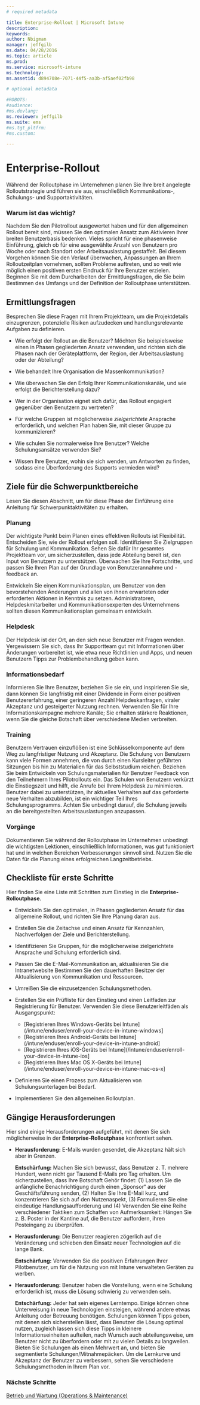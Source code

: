 ```yaml
---
# required metadata

title: Enterprise-Rollout | Microsoft Intune
description:
keywords:
author: Nbigman
manager: jeffgilb
ms.date: 04/28/2016
ms.topic: article
ms.prod:
ms.service: microsoft-intune
ms.technology:
ms.assetid: d894708e-7071-44f5-aa3b-af5aef02fb98

# optional metadata

#ROBOTS:
#audience:
#ms.devlang:
ms.reviewer: jeffgilb
ms.suite: ems
#ms.tgt_pltfrm:
#ms.custom:

---
```


# Enterprise-Rollout
Während der Rolloutphase im Unternehmen planen Sie Ihre breit angelegte Rolloutstrategie und führen sie aus, einschließlich Kommunikations-, Schulungs- und Supportaktivitäten.

### Warum ist das wichtig?
Nachdem Sie den Pilotrollout ausgewertet haben und für den allgemeinen Rollout bereit sind, müssen Sie den optimalen Ansatz zum Aktivieren Ihrer breiten Benutzerbasis bedenken. Vieles spricht für eine phasenweise Einführung, gleich ob für eine ausgewählte Anzahl von Benutzern pro Woche oder nach Standort oder Arbeitsauslastung gestaffelt. Bei diesem Vorgehen können Sie den Verlauf überwachen, Anpassungen an Ihrem Rolloutzeitplan vornehmen, sollten Probleme auftreten, und so weit wie möglich einen positiven ersten Eindruck für Ihre Benutzer erzielen.
Beginnen Sie mit dem Durcharbeiten der Ermittlungsfragen, die Sie beim Bestimmen des Umfangs und der Definition der Rolloutphase unterstützen.

## Ermittlungsfragen
Besprechen Sie diese Fragen mit Ihrem Projektteam, um die Projektdetails einzugrenzen, potenzielle Risiken aufzudecken und handlungsrelevante Aufgaben zu definieren.

-   Wie erfolgt der Rollout an die Benutzer? Möchten Sie beispielsweise einen in Phasen gegliederten Ansatz verwenden, und richten sich die Phasen nach der Geräteplattform, der Region, der Arbeitsauslastung oder der Abteilung?

-   Wie behandelt Ihre Organisation die Massenkommunikation?

-   Wie überwachen Sie den Erfolg Ihrer Kommunikationskanäle, und wie erfolgt die Berichterstellung dazu?

-   Wer in der Organisation eignet sich dafür, das Rollout engagiert gegenüber den Benutzern zu vertreten?

-   Für welche Gruppen ist möglicherweise *zielgerichtete* Ansprache erforderlich, und welchen Plan haben Sie, mit dieser Gruppe zu kommunizieren?

-   Wie schulen Sie normalerweise Ihre Benutzer? Welche Schulungsansätze verwenden Sie?

-   Wissen Ihre Benutzer, wohin sie sich wenden, um Antworten zu finden, sodass eine Überforderung des Supports vermieden wird?

## Ziele für die Schwerpunktbereiche
Lesen Sie diesen Abschnitt, um für diese Phase der Einführung eine Anleitung für Schwerpunktaktivitäten zu erhalten.

### Planung
Der wichtigste Punkt beim Planen eines effektiven Rollouts ist Flexibilität. Entscheiden Sie, wie der Rollout erfolgen soll. Identifizieren Sie Zielgruppen für Schulung und Kommunikation. Sehen Sie dafür Ihr gesamtes Projektteam vor, um sicherzustellen, dass jede Abteilung bereit ist, den Input von Benutzern zu unterstützen.
Überwachen Sie Ihre Fortschritte, und passen Sie Ihren Plan auf der Grundlage von Benutzerannahme und -feedback an.

Entwickeln Sie einen Kommunikationsplan, um Benutzer von den bevorstehenden Änderungen und allen von ihnen erwarteten oder erforderten Aktionen in Kenntnis zu setzen. Administratoren, Helpdeskmitarbeiter und Kommunikationsexperten des Unternehmens sollten diesen Kommunikationsplan gemeinsam entwickeln.

### Helpdesk
Der Helpdesk ist der Ort, an den sich neue Benutzer mit Fragen wenden. Vergewissern Sie sich, dass Ihr Supportteam gut mit Informationen über Änderungen vorbereitet ist, wie etwa neue Richtlinien und Apps, und neuen Benutzern Tipps zur Problembehandlung geben kann.

### Informationsbedarf
Informieren Sie Ihre Benutzer, beziehen Sie sie ein, und inspirieren Sie sie, dann können Sie langfristig mit einer Dividende in Form einer positiven Benutzererfahrung, einer geringeren Anzahl Helpdeskanfragen, viraler Akzeptanz und gesteigerter Nutzung rechnen. Verwenden Sie für Ihre Informationskampagne mehrere Kanäle; Sie erhalten stärkere Reaktionen, wenn Sie die gleiche Botschaft über verschiedene Medien verbreiten.

### Training
Benutzern Vertrauen einzuflößen ist eine Schlüsselkomponente auf dem Weg zu langfristiger Nutzung und Akzeptanz. Die Schulung von Benutzern kann viele Formen annehmen, die von durch einen Kursleiter geführten Sitzungen bis hin zu Materialien für das Selbststudium reichen. Beziehen Sie beim Entwickeln von Schulungsmaterialien für Benutzer Feedback von den Teilnehmern Ihres Pilotrollouts ein. Das Schulen von Benutzern verkürzt die Einstiegszeit und hilft, die Anrufe bei Ihrem Helpdesk zu minimieren. Benutzer dabei zu unterstützen, ihr aktuelles Verhalten auf das geforderte neue Verhalten abzubilden, ist ein wichtiger Teil Ihres Schulungsprogramms. Achten Sie unbedingt darauf, die Schulung jeweils an die bereitgestellten Arbeitsauslastungen anzupassen.

### Vorgänge
Dokumentieren Sie während der Rolloutphase im Unternehmen unbedingt die wichtigsten Lektionen, einschließlich Informationen, was gut funktioniert hat und in welchen Bereichen Verbesserungen sinnvoll sind. Nutzen Sie die Daten für die Planung eines erfolgreichen Langzeitbetriebs.

## Checkliste für erste Schritte
Hier finden Sie eine Liste mit Schritten zum Einstieg in die **Enterprise-Rolloutphase**.

-   Entwickeln Sie den optimalen, in Phasen gegliederten Ansatz für das allgemeine Rollout, und richten Sie Ihre Planung daran aus.

-   Erstellen Sie die Zeitachse und einen Ansatz für Kennzahlen, Nachverfolgen der Ziele und Berichterstellung.

-   Identifizieren Sie Gruppen, für die möglicherweise zielgerichtete Ansprache und Schulung erforderlich sind.

-   Passen Sie die E-Mail-Kommunikation an, aktualisieren Sie die Intranetwebsite
    Bestimmen Sie den dauerhaften Besitzer der Aktualisierung von Kommunikation und Ressourcen.

-   Umreißen Sie die einzusetzenden Schulungsmethoden.

-   Erstellen Sie ein Prüfliste für den Einstieg und einen Leitfaden zur Registrierung für Benutzer.
    Verwenden Sie diese Benutzerleitfäden als Ausgangspunkt:
    -  [Registrieren Ihres Windows-Geräts bei Intune](/intune/enduser/enroll-your-device-in-intune-windows]
    -  [Registrieren Ihres Android-Geräts bei Intune](/intune/enduser/enroll-your-device-in-intune-android]
    -  [Registrieren Ihres iOS-Geräts bei Intune](/intune/enduser/enroll-your-device-in-intune-ios]
    -  [Registrieren Ihres Mac OS X-Geräts bei Intune](/intune/enduser/enroll-your-device-in-intune-mac-os-x]

-   Definieren Sie einen Prozess zum Aktualisieren von Schulungsunterlagen bei Bedarf.

-   Implementieren Sie den allgemeinen Rolloutplan.

## Gängige Herausforderungen
Hier sind einige Herausforderungen aufgeführt, mit denen Sie sich möglicherweise in der **Enterprise-Rolloutphase** konfrontiert sehen.

-   **Herausforderung:** E-Mails wurden gesendet, die Akzeptanz hält sich aber in Grenzen.

    **Entschärfung:** Machen Sie sich bewusst, dass Benutzer z. T. mehrere Hundert, wenn nicht gar Tausend E-Mails pro Tag erhalten. Um sicherzustellen, dass Ihre Botschaft Gehör findet: (1) Lassen Sie die anfängliche Benachrichtigung durch einen „Sponsor“ aus der Geschäftsführung senden, (2) Halten Sie Ihre E-Mail kurz, und konzentrieren Sie sich auf den Nutzenaspekt, (3) Formulieren Sie eine eindeutige Handlungsaufforderung und (4) Verwenden Sie eine Reihe verschiedener Taktiken zum Schaffen von Aufmerksamkeit: Hängen Sie z. B. Poster in der Kantine auf, die Benutzer auffordern, ihren Posteingang zu überprüfen.

-   **Herausforderung:** Die Benutzer reagieren zögerlich auf die Veränderung und schieben den Einsatz neuer Technologien auf die lange Bank.

    **Entschärfung:** Verwenden Sie die positiven Erfahrungen Ihrer Pilotbenutzer, um für die Nutzung von mit Intune verwalteten Geräten zu werben.

-   **Herausforderung:** Benutzer haben die Vorstellung, wenn eine Schulung erforderlich ist, muss die Lösung schwierig zu verwenden sein.

    **Entschärfung:** Jeder hat sein eigenes Lerntempo. Einige können ohne Unterweisung in neue Technologien einsteigen, während andere etwas Anleitung oder Betreuung benötigen. Schulungen können Tipps geben, mit denen sich sicherstellen lässt, dass Benutzer die Lösung optimal nutzen, zugleich lassen sich diese Tipps in kleinere Informationseinheiten aufteilen, nach Wunsch auch abteilungsweise, um Benutzer nicht zu überfordern oder mit zu vielen Details zu langweilen. Bieten Sie Schulungen als einen Mehrwert an, und bieten Sie segmentierte Schulungen/Mitnahmepäcken. Um die Lernkurve und Akzeptanz der Benutzer zu verbessern, sehen Sie verschiedene Schulungsmethoden in Ihrem Plan vor.

### Nächste Schritte
[Betrieb und Wartung (Operations & Maintenance)](operations-and-maintenance.md)


<!--HONumber=May16_HO1-->


